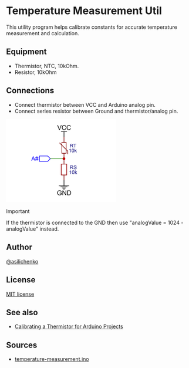 # Temperature Measurement Util

This utility program helps calibrate constants for accurate temperature measurement and calculation.

## Equipment
- Thermistor, NTC, 10kOhm.
- Resistor, 10kOhm

## Connections
- Connect thermistor between VCC and Arduino analog pin.
- Connect series resistor between Ground and thermistor/analog pin.

<img width="300" src="thermistor_connection.png" alt="Thermistor connection"/>

> [!IMPORTANT]
> If the thermistor is connected to the GND then use "analogValue = 1024 - analogValue" instead.

## Author
[@asilichenko](https://github.com/asilichenko)

## License
[MIT license](/LICENSE)

## See also
- [Calibrating a Thermistor for Arduino Projects](https://www.linkedin.com/pulse/step-by-step-guide-calibrating-thermistor-arduino-oleksii-sylichenko-yvwif)

## Sources
- [temperature-measurement.ino](temperature-measurement.ino)
